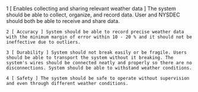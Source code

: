 1 [ Enables collecting and sharing relevant weather data ] The system should be able to collect, organize, and record data. User and NYSDEC should both be able to receive and share data. 


	2 [ Accuracy ] System should be able to record precise weather data with the minimum margin of error within 10 - 20 % and it should not be ineffective due to outliers.

	3 [ Durability ] System should not break easily or be fragile. Users should be able to transport the system without it breaking. The system's wires should be connected neatly and properly so there are no disconnections. System should be able to withstand weather conditions.  

	4 [ Safety ] The system should be safe to operate without supervision and even through different weather conditions.
